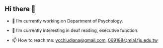 ## Hi there 👋
- 🔭 I’m currently working on Department of Psychology.
- 🌱 I’m currently interesting in deaf reading, executive function.

- 📫 How to reach me: ycchiudiana@gmail.com, 069188@mial.fju.edu.tw

<!--
**DianaChiu/DianaChiu** is a ✨ _special_ ✨ repository because its `README.md` (this file) appears on your GitHub profile.

Here are some ideas to get you started:

- 🔭 I’m currently working on Department of Psychology.
- 🌱 I’m currently interesting in deaf reading, executive function.

- 📫 How to reach me: ycchiudiana@gmail.com, 069188@mial.fju.edu.tw

-->
